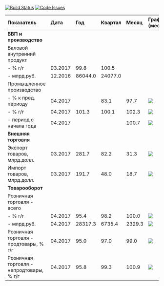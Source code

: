 [![Build Status](https://travis-ci.org/epogrebnyak/mini-kep.svg?branch=master)](https://travis-ci.org/epogrebnyak/mini-kep) [![Code Issues](https://www.quantifiedcode.com/api/v1/project/c2db5f2af9d54cb1888a21c37bfc24ec/badge.svg)](https://www.quantifiedcode.com/app/project/c2db5f2af9d54cb1888a21c37bfc24ec)

| Показатель                               | Дата    | Год     | Квартал | Месяц  | График (мес.)                                                                                           |
|:-----------------------------------------|:--------|:--------|:--------|:-------|:--------------------------------------------------------------------------------------------------------|
| **ВВП и производство**                   |         |         |         |        |                                                                                                         |
| Валовой внутренний продукт               |         |         |         |        |                                                                                                         |
|  - % г/г                                 | 03.2017 | 99.8    | 100.5   |        |                                                                                                         |
|  - млрд.руб.                             | 12.2016 | 86044.0 | 24077.0 |        |                                                                                                         |
| Промышленное производство                |         |         |         |        |                                                                                                         |
|  - % к пред. периоду                     | 04.2017 |         | 83.1    | 97.7   | ![](https://github.com/epogrebnyak/mini-kep/raw/master/output/png/IND_PROD_rog_spark.png)               |
|  - % г/г                                 | 04.2017 | 101.3   | 100.1   | 102.3  | ![](https://github.com/epogrebnyak/mini-kep/raw/master/output/png/IND_PROD_yoy_spark.png)               |
|  - период с начала года                  | 04.2017 |         |         | 100.7  | ![](https://github.com/epogrebnyak/mini-kep/raw/master/output/png/IND_PROD_ytd_spark.png)               |
| **Внешняя торговля**                     |         |         |         |        |                                                                                                         |
| Экспорт товаров, млрд.долл.              | 03.2017 | 281.7   | 82.2    | 31.3   | ![](https://github.com/epogrebnyak/mini-kep/raw/master/output/png/EXPORT_GOODS_TOTAL_bln_usd_spark.png) |
| Импорт товаров, млрд.долл.               | 03.2017 | 191.7   | 48.0    | 18.7   | ![](https://github.com/epogrebnyak/mini-kep/raw/master/output/png/IMPORT_GOODS_TOTAL_bln_usd_spark.png) |
| **Товарооборот**                         |         |         |         |        |                                                                                                         |
| Розничная торговля - всего               |         |         |         |        |                                                                                                         |
|  - % г/г                                 | 04.2017 | 95.4    | 98.2    | 100.0  | ![](https://github.com/epogrebnyak/mini-kep/raw/master/output/png/RETAIL_SALES_yoy_spark.png)           |
|  - млрд.руб.                             | 04.2017 | 28317.3 | 6735.4  | 2329.3 | ![](https://github.com/epogrebnyak/mini-kep/raw/master/output/png/RETAIL_SALES_bln_rub_spark.png)       |
| Розничная торговля - продтовары, % г/г   | 04.2017 | 95.0    | 97.0    | 99.0   | ![](https://github.com/epogrebnyak/mini-kep/raw/master/output/png/RETAIL_SALES_FOOD_yoy_spark.png)      |
| Розничная торговля - непродтовары, % г/г | 04.2017 | 95.8    | 99.3    | 100.9  | ![](https://github.com/epogrebnyak/mini-kep/raw/master/output/png/RETAIL_SALES_NONFOODS_yoy_spark.png)  |
